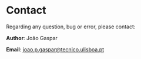 # Contact

Regarding any question, bug or error, please contact:

**Author**: João Gaspar

**Email**: <joao.p.gaspar@tecnico.ulisboa.pt>

